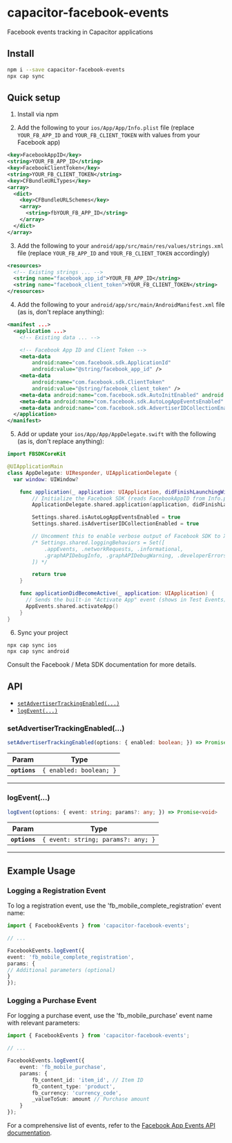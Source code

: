 # capacitor-facebook-events

Facebook events tracking in Capacitor applications

## Install

```bash
npm i --save capacitor-facebook-events
npx cap sync
```

## Quick setup

1) Install via npm

2) Add the following to your `ios/App/App/Info.plist` file (replace `YOUR_FB_APP_ID` and `YOUR_FB_CLIENT_TOKEN` with values from your Facebook app)

```xml
<key>FacebookAppID</key>
<string>YOUR_FB_APP_ID</string>
<key>FacebookClientToken</key>
<string>YOUR_FB_CLIENT_TOKEN</string>
<key>CFBundleURLTypes</key>
<array>
  <dict>
    <key>CFBundleURLSchemes</key>
    <array>
      <string>fbYOUR_FB_APP_ID</string>
    </array>
  </dict>
</array>
```

3) Add the following to your `android/app/src/main/res/values/strings.xml` file (replace `YOUR_FB_APP_ID` and `YOUR_FB_CLIENT_TOKEN` accordingly)

```xml
<resources>
  <!-- Existing strings ... -->
  <string name="facebook_app_id">YOUR_FB_APP_ID</string>
  <string name="facebook_client_token">YOUR_FB_CLIENT_TOKEN</string>
</resources>
```

4) Add the following to your `android/app/src/main/AndroidManifest.xml` file (as is, don't replace anything):

```xml
<manifest ...>
  <application ...>
    <!-- Existing data ... -->

    <!-- Facebook App ID and Client Token -->
    <meta-data
        android:name="com.facebook.sdk.ApplicationId"
        android:value="@string/facebook_app_id" />
    <meta-data
        android:name="com.facebook.sdk.ClientToken"
        android:value="@string/facebook_client_token" />
    <meta-data android:name="com.facebook.sdk.AutoInitEnabled" android:value="true"/>
    <meta-data android:name="com.facebook.sdk.AutoLogAppEventsEnabled" android:value="true"/>
    <meta-data android:name="com.facebook.sdk.AdvertiserIDCollectionEnabled" android:value="true"/>
  </application>
</manifest>
```

5) Add or update your `ios/App/App/AppDelegate.swift` with the following (as is, don't replace anything):

```swift
import FBSDKCoreKit

@UIApplicationMain
class AppDelegate: UIResponder, UIApplicationDelegate {
  var window: UIWindow?

    func application(_ application: UIApplication, didFinishLaunchingWithOptions launchOptions: [UIApplication.LaunchOptionsKey: Any]?) -> Bool {
        // Initialize the Facebook SDK (reads FacebookAppID from Info.plist)
        ApplicationDelegate.shared.application(application, didFinishLaunchingWithOptions: launchOptions)

        Settings.shared.isAutoLogAppEventsEnabled = true
        Settings.shared.isAdvertiserIDCollectionEnabled = true

        // Uncomment this to enable verbose output of Facebook SDK to XCode console
        /* Settings.shared.loggingBehaviors = Set([
            .appEvents, .networkRequests, .informational,
            .graphAPIDebugInfo, .graphAPIDebugWarning, .developerErrors
        ]) */

        return true
    }

    func applicationDidBecomeActive(_ application: UIApplication) {
      // Sends the built-in "Activate App" event (shows in Test Events)
      AppEvents.shared.activateApp()
    }
}
```

6) Sync your project

```bash
npx cap sync ios
npx cap sync android
```

Consult the Facebook / Meta SDK documentation for more details.

## API

<docgen-index>

* [`setAdvertiserTrackingEnabled(...)`](#setadvertisertrackingenabled)
* [`logEvent(...)`](#logevent)

</docgen-index>

<docgen-api>
<!--Update the source file JSDoc comments and rerun docgen to update the docs below-->

### setAdvertiserTrackingEnabled(...)

```typescript
setAdvertiserTrackingEnabled(options: { enabled: boolean; }) => Promise<void>
```

| Param         | Type                               |
| ------------- | ---------------------------------- |
| **`options`** | <code>{ enabled: boolean; }</code> |

--------------------


### logEvent(...)

```typescript
logEvent(options: { event: string; params?: any; }) => Promise<void>
```

| Param         | Type                                          |
| ------------- | --------------------------------------------- |
| **`options`** | <code>{ event: string; params?: any; }</code> |

--------------------

</docgen-api>

## Example Usage

### Logging a Registration Event
To log a registration event, use the 'fb_mobile_complete_registration' event name:

```typescript
import { FacebookEvents } from 'capacitor-facebook-events';

// ...

FacebookEvents.logEvent({
event: 'fb_mobile_complete_registration',
params: {
// Additional parameters (optional)
}
});
```

### Logging a Purchase Event
For logging a purchase event, use the 'fb_mobile_purchase' event name with relevant parameters:

```typescript
import { FacebookEvents } from 'capacitor-facebook-events';

// ...

FacebookEvents.logEvent({
    event: 'fb_mobile_purchase',
    params: {
        fb_content_id: 'item_id', // Item ID
        fb_content_type: 'product',
        fb_currency: 'currency_code',
        _valueToSum: amount // Purchase amount
    }
});
```

For a comprehensive list of events, refer to the [Facebook App Events API documentation](https://developers.facebook.com/docs/marketing-api/app-event-api/).
